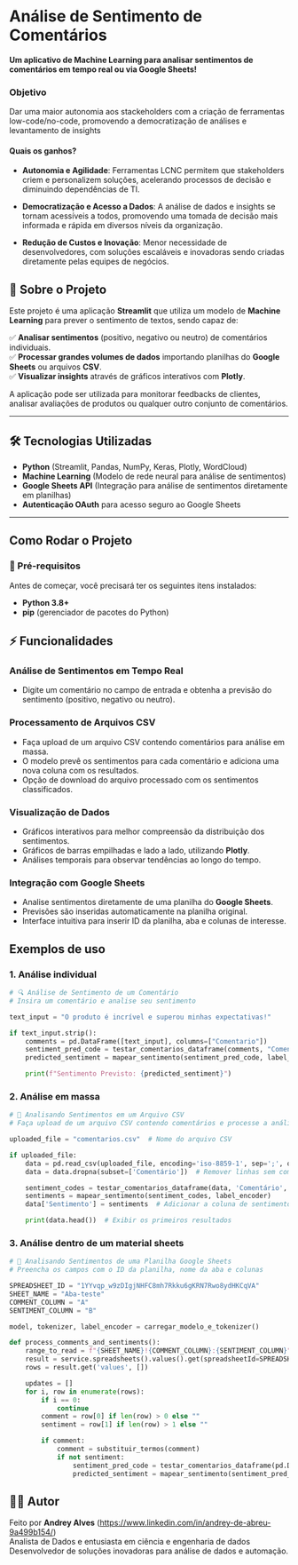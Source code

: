 # Análise de Sentimento de Comentários  

**Um aplicativo de Machine Learning para analisar sentimentos de comentários em tempo real ou via Google Sheets!**  

### Objetivo
Dar uma maior autonomia aos stackeholders com a criação de ferramentas low-code/no-code, promovendo a democratização de análises e levantamento de insights

#### **Quais os ganhos?**

- **Autonomia e Agilidade**: Ferramentas LCNC permitem que stakeholders criem e personalizem soluções, acelerando processos de decisão e diminuindo dependências de TI.

- **Democratização e Acesso a Dados**: A análise de dados e insights se tornam acessíveis a todos, promovendo uma tomada de decisão mais informada e rápida em diversos níveis da organização.

- **Redução de Custos e Inovação**: Menor necessidade de desenvolvedores, com soluções escaláveis e inovadoras sendo criadas diretamente pelas equipes de negócios.

## 📌 Sobre o Projeto  

Este projeto é uma aplicação **Streamlit** que utiliza um modelo de **Machine Learning** para prever o sentimento de textos, sendo capaz de:  

✅ **Analisar sentimentos** (positivo, negativo ou neutro) de comentários individuais.  
✅ **Processar grandes volumes de dados** importando planilhas do **Google Sheets** ou arquivos **CSV**.  
✅ **Visualizar insights** através de gráficos interativos com **Plotly**.  

A aplicação pode ser utilizada para monitorar feedbacks de clientes, analisar avaliações de produtos ou qualquer outro conjunto de comentários.  

---

## 🛠️ Tecnologias Utilizadas  

- **Python** (Streamlit, Pandas, NumPy, Keras, Plotly, WordCloud)  
- **Machine Learning** (Modelo de rede neural para análise de sentimentos)  
- **Google Sheets API** (Integração para análise de sentimentos diretamente em planilhas)  
- **Autenticação OAuth** para acesso seguro ao Google Sheets  

---

## Como Rodar o Projeto  

### 📌 Pré-requisitos  

Antes de começar, você precisará ter os seguintes itens instalados:  

- **Python 3.8+**  
- **pip** (gerenciador de pacotes do Python) 

## ⚡ Funcionalidades  

### Análise de Sentimentos em Tempo Real  
- Digite um comentário no campo de entrada e obtenha a previsão do sentimento (positivo, negativo ou neutro).  

### Processamento de Arquivos CSV  
- Faça upload de um arquivo CSV contendo comentários para análise em massa.  
- O modelo prevê os sentimentos para cada comentário e adiciona uma nova coluna com os resultados.  
- Opção de download do arquivo processado com os sentimentos classificados.  

### Visualização de Dados  
- Gráficos interativos para melhor compreensão da distribuição dos sentimentos.  
- Gráficos de barras empilhadas e lado a lado, utilizando **Plotly**.  
- Análises temporais para observar tendências ao longo do tempo.  

### Integração com Google Sheets  
- Analise sentimentos diretamente de uma planilha do **Google Sheets**.  
- Previsões são inseridas automaticamente na planilha original.  
- Interface intuitiva para inserir ID da planilha, aba e colunas de interesse.  


## Exemplos de uso

### 1. Análise individual
```python
# 🔍 Análise de Sentimento de um Comentário  
# Insira um comentário e analise seu sentimento  

text_input = "O produto é incrível e superou minhas expectativas!"

if text_input.strip():
    comments = pd.DataFrame([text_input], columns=["Comentario"])
    sentiment_pred_code = testar_comentarios_dataframe(comments, "Comentario", model, tokenizer)
    predicted_sentiment = mapear_sentimento(sentiment_pred_code, label_encoder)[0]

    print(f"Sentimento Previsto: {predicted_sentiment}")

```
### 2. Análise em massa

```python
# 📂 Analisando Sentimentos em um Arquivo CSV  
# Faça upload de um arquivo CSV contendo comentários e processe a análise em massa  

uploaded_file = "comentarios.csv"  # Nome do arquivo CSV

if uploaded_file:
    data = pd.read_csv(uploaded_file, encoding='iso-8859-1', sep=';', on_bad_lines='skip')
    data = data.dropna(subset=['Comentário'])  # Remover linhas sem comentário

    sentiment_codes = testar_comentarios_dataframe(data, 'Comentário', model, tokenizer)
    sentiments = mapear_sentimento(sentiment_codes, label_encoder)
    data['Sentimento'] = sentiments  # Adicionar a coluna de sentimentos

    print(data.head())  # Exibir os primeiros resultados
```
### 3. Análise dentro de um material sheets

```python
# 📗 Analisando Sentimentos de uma Planilha Google Sheets  
# Preencha os campos com o ID da planilha, nome da aba e colunas  

SPREADSHEET_ID = "1YYvqp_w9zDIgjNHFC8mh7Rkku6gKRN7Rwo8ydHKCqVA"
SHEET_NAME = "Aba-teste"
COMMENT_COLUMN = "A"
SENTIMENT_COLUMN = "B"

model, tokenizer, label_encoder = carregar_modelo_e_tokenizer()

def process_comments_and_sentiments():
    range_to_read = f"{SHEET_NAME}!{COMMENT_COLUMN}:{SENTIMENT_COLUMN}"
    result = service.spreadsheets().values().get(spreadsheetId=SPREADSHEET_ID, range=range_to_read).execute()
    rows = result.get('values', [])

    updates = []
    for i, row in enumerate(rows):
        if i == 0:
            continue
        comment = row[0] if len(row) > 0 else ""
        sentiment = row[1] if len(row) > 1 else ""

        if comment:
            comment = substituir_termos(comment)
            if not sentiment:
                sentiment_pred_code = testar_comentarios_dataframe(pd.DataFrame([comment], columns=["Comentario"]), "Comentario", model, tokenizer)
                predicted_sentiment = mapear_sentimento(sentiment_pred_code, label_encoder

```

## 👨‍💻 Autor  

Feito por **Andrey Alves** (https://www.linkedin.com/in/andrey-de-abreu-9a499b154/)  
Analista de Dados e entusiasta em ciência e engenharia de dados  
Desenvolvedor de soluções inovadoras para análise de dados e automação.
